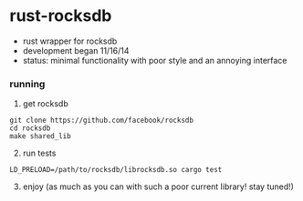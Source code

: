 rust-rocksdb
============

* rust wrapper for rocksdb
* development began 11/16/14
* status: minimal functionality with poor style and an annoying interface

### running
1. get rocksdb
  ```
  git clone https://github.com/facebook/rocksdb
  cd rocksdb
  make shared_lib
  ```
2. run tests
  ```
  LD_PRELOAD=/path/to/rocksdb/librocksdb.so cargo test
  ```
3. enjoy (as much as you can with such a poor current library!  stay tuned!)
